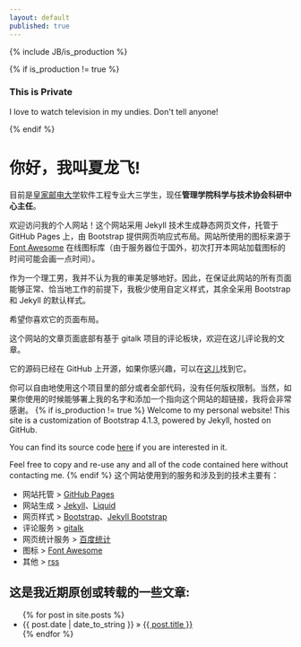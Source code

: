 ```yaml
---
layout: default
published: true
---
```

{% include JB/is_production %}
    
{% if is_production != true %}
  <h3>This is Private</h3>
  <p>I love to watch television in my undies. Don't tell anyone!</p>
{% endif %}

# 你好，我叫**夏龙飞**!

目前是[皇家邮电大学](http://www.njupt.edu.cn "南京邮电大学")软件工程专业大三学生，现任**管理学院科学与技术协会科研中心主任**。

欢迎访问我的个人网站！这个网站采用 Jekyll 技术生成静态网页文件，托管于 GitHub Pages 上，由 Bootstrap 提供网页响应式布局。网站所使用的图标来源于 [Font Awesome](https://fontawesome.com) 在线图标库（由于服务器位于国外，初次打开本网站加载图标的时间可能会画一点时间）。

作为一个理工男，我并不认为我的审美足够地好。因此，在保证此网站的所有页面能够正常、恰当地工作的前提下，我极少使用自定义样式，其余全采用 Bootstrap 和 Jekyll 的默认样式。

希望你喜欢它的页面布局。

这个网站的文章页面底部有基于 gitalk 项目的评论板块，欢迎在这儿评论我的文章。

它的源码已经在 GitHub 上开源，如果你感兴趣，可以在[这儿](https://github.com/aaronszxia/aaronszxia.github.io)找到它。

你可以自由地使用这个项目里的部分或者全部代码，没有任何版权限制。当然，如果你使用的时候能够署上我的名字和添加一个指向这个网站的超链接，我将会非常感谢。
{% if is_production != true %}
Welcome to my personal website! This site is a customization of Bootstrap 4.1.3, powered by Jekyll, hosted on GitHub.

You can find its source code [here](https://github.com/AaronszXia/jekyll-bootstrap) if you are interested in it.

Feel free to copy and re-use any and all of the code contained here without contacting me.
{% endif %}
这个网站使用到的服务和涉及到的技术主要有：
- 网站托管 > [GitHub Pages](https://pages.github.com/)
- 网站生成 > [Jekyll](https://jekyllrb.com)、[Liquid](https://shopify.github.io/liquid/ "An open-source template language")
- 网页样式 > [Bootstrap](https://getbootstrap.com)、[Jekyll Bootstrap](http://jekyllbootstrap.com "The Definitive Jekyll Blogging Framework")
- 评论服务 > [gitalk](https://gitalk.github.io/)
- 网页统计服务 > [百度统计](https://tongji.baidu.com)
- 图标 > [Font Awesome](https://fontawesome.com)
- 其他 > [rss](https://zh.wikipedia.org/wiki/RSS "简易信息聚合")

<!-- ## Here's the posts list: -->

## 这是我近期原创或转载的一些文章:

<ul>
  {% for post in site.posts %}
    <li><span>{{ post.date | date_to_string }}</span> &raquo; <a href="{{ site.baseurl }}{{ post.url }}">{{ post.title }}</a></li>
  {% endfor %}
</ul>

